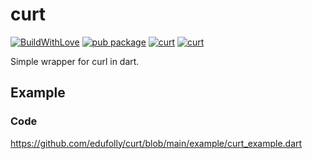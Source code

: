 # curt

[![BuildWithLove](https://img.shields.io/badge/%20built%20with-%20%E2%9D%A4-ff69b4.svg "build with love")](https://github.com/edufolly/curt/stargazers)
[![pub package](https://img.shields.io/pub/v/curt?include_prereleases.svg "curt")](https://pub.dev/packages/curt)
[![curt](https://img.shields.io/github/license/edufolly/curt)](https://github.com/edufolly/curt)
[![curt](https://img.shields.io/github/actions/workflow/status/edufolly/curt/main.yml?branch=main)](https://github.com/edufolly/curt)

Simple wrapper for curl in dart.

## Example

### Code

https://github.com/edufolly/curt/blob/main/example/curt_example.dart
